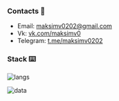 ### Contacts :speech_balloon:
* Email: maksimv0202@gmail.com
* Vk: [vk.com/maksimv0](https://vk.com/maksimv0)
* Telegram: [t.me/maksimv0202](https://t.me/maksimv0202)
### Stack :keyboard:
![langs](https://user-images.githubusercontent.com/74803544/235149626-8b5e6536-1505-4128-b732-105f0ea20c18.png)

![data](https://user-images.githubusercontent.com/74803544/235151246-aa9b3456-4d5d-4e43-a54d-b95c1030fca2.png)
